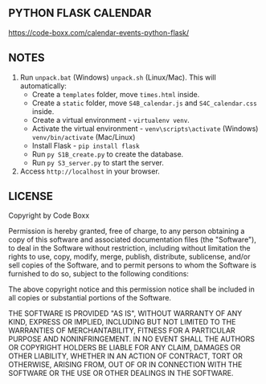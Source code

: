 ## PYTHON FLASK CALENDAR
https://code-boxx.com/calendar-events-python-flask/

## NOTES
1) Run `unpack.bat` (Windows) `unpack.sh` (Linux/Mac). This will automatically:
   - Create a `templates` folder, move `times.html` inside.
   - Create a `static` folder, move `S4B_calendar.js` and `S4C_calendar.css` inside.
   - Create a virtual environment - `virtualenv venv`.
   - Activate the virtual environment - `venv\scripts\activate` (Windows) `venv/bin/activate` (Mac/Linux)
   - Install Flask - `pip install flask`
   - Run `py S1B_create.py` to create the database.
   - Run `py S3_server.py` to start the server.
2) Access `http://localhost` in your browser.

## LICENSE
Copyright by Code Boxx

Permission is hereby granted, free of charge, to any person obtaining a copy
of this software and associated documentation files (the "Software"), to deal
in the Software without restriction, including without limitation the rights
to use, copy, modify, merge, publish, distribute, sublicense, and/or sell
copies of the Software, and to permit persons to whom the Software is
furnished to do so, subject to the following conditions:

The above copyright notice and this permission notice shall be included in all
copies or substantial portions of the Software.

THE SOFTWARE IS PROVIDED "AS IS", WITHOUT WARRANTY OF ANY KIND, EXPRESS OR
IMPLIED, INCLUDING BUT NOT LIMITED TO THE WARRANTIES OF MERCHANTABILITY,
FITNESS FOR A PARTICULAR PURPOSE AND NONINFRINGEMENT. IN NO EVENT SHALL THE
AUTHORS OR COPYRIGHT HOLDERS BE LIABLE FOR ANY CLAIM, DAMAGES OR OTHER
LIABILITY, WHETHER IN AN ACTION OF CONTRACT, TORT OR OTHERWISE, ARISING FROM,
OUT OF OR IN CONNECTION WITH THE SOFTWARE OR THE USE OR OTHER DEALINGS IN THE
SOFTWARE.